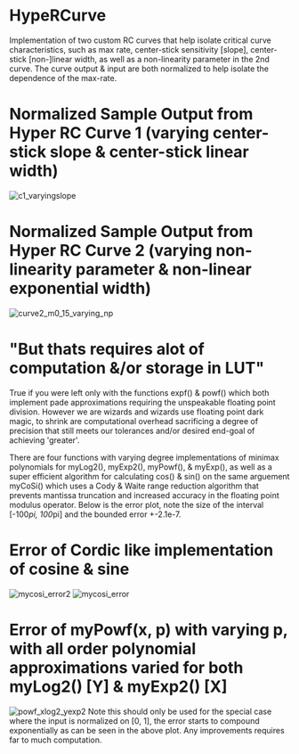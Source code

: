 # HypeRCurve
Implementation of two custom RC curves that help isolate critical curve characteristics, such as max rate, center-stick sensitivity [slope], center-stick [non-]linear width, as well as a non-linearity parameter in the 2nd curve. The curve output & input are both normalized to help isolate the dependence of the max-rate.


# Normalized Sample Output from Hyper RC Curve 1 (varying center-stick slope & center-stick linear width)
![c1_varyingslope](https://cloud.githubusercontent.com/assets/3208983/24439317/15a7c9aa-1413-11e7-9d3c-5a82aec55c87.gif)

# Normalized Sample Output from Hyper RC Curve 2 (varying non-linearity parameter & non-linear exponential width)
![curve2_m0_15_varying_np](https://cloud.githubusercontent.com/assets/3208983/24439236/a66db270-1412-11e7-97e4-afd4f4ab76b0.gif)

# "But thats requires alot of computation &/or storage in LUT"
True if you were left only with the functions expf() & powf() which both implement pade approximations requiring the unspeakable floating point division. However we are wizards and wizards use floating point dark magic, to shrink are computational overhead sacrificing a degree of precision that still meets our tolerances and/or desired end-goal of achieving 'greater'. 

There are four functions with varying degree implementations of minimax polynomials for myLog2(), myExp2(), myPowf(), & myExp(), as well as a super efficient algorithm for calculating cos() & sin() on the same arguement myCoSi() which uses a Cody & Waite range reduction algorithm that prevents mantissa truncation and increased accuracy in the floating point modulus operator. Below is the error plot, note the size of the interval [-100*pi, 100*pi] and the bounded error +-2.1e-7. 

# Error of Cordic like implementation of cosine & sine 
![mycosi_error2](https://cloud.githubusercontent.com/assets/3208983/24441520/83235646-141f-11e7-8282-187abb547da1.jpg)
![mycosi_error](https://cloud.githubusercontent.com/assets/3208983/24441408/1ca450fa-141f-11e7-8068-01b720322e38.jpg)  
 
# Error of myPowf(x, p) with varying p, with all order polynomial approximations varied for both myLog2() [Y] & myExp2() [X] 
![powf_xlog2_yexp2](https://cloud.githubusercontent.com/assets/3208983/24440423/a8b7f61a-1419-11e7-9c11-973592d1ea6f.png)
Note this should only be used for the special case where the input is normalized on [0, 1], the error starts to compound exponentially as can be seen in the above plot. Any improvements requires far to much computation. 

